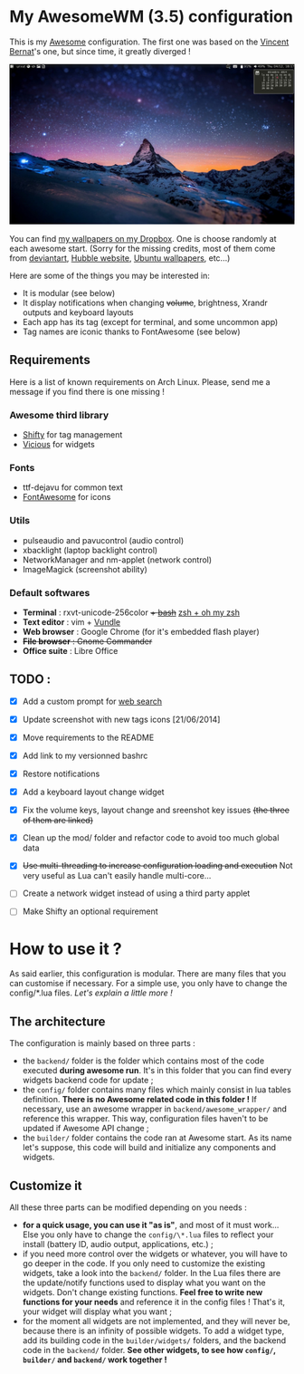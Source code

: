 # My AwesomeWM (3.5) configuration #
This is my [Awesome](http://awesome.naquadah.org) configuration. The first one was
based on the [Vincent Bernat](https://github.com/vincentbernat/awesome-configuration)'s one, but since time, it greatly diverged !

![My screenshot](https://raw.githubusercontent.com/AlexisBRENON/awesome-configuration/master/screenshot.jpg)

You can find [my wallpapers on my Dropbox](https://www.dropbox.com/sh/sz7xcn7ygpxixoz/AAA_jpIMzlLuUy4fwD5S4A0Ma?dl=0). One is choose randomly at each awesome start. (Sorry for the missing credits, most of them come from [deviantart](http://www.deviantart.com/), [Hubble website](http://hubblesite.org/gallery/wallpaper/), [Ubuntu wallpapers](http://www.omgubuntu.co.uk/category/wallpaper), etc...)

Here are some of the things you may be interested in:
* It is modular (see below)
* It display notifications when changing ~~volume~~, brightness, Xrandr outputs and keyboard layouts
* Each app has its tag (except for terminal, and some uncommon app)
* Tag names are iconic thanks to FontAwesome (see below)

## Requirements ##
Here is a list of known requirements on Arch Linux. Please, send me a message if you find there is
one missing !

### Awesome third library ###
* [Shifty](https://github.com/bioe007/awesome-shifty) for tag management
* [Vicious](http://git.sysphere.org/vicious/) for widgets

### Fonts ###
* ttf-dejavu for common text
* [FontAwesome](http://fontawesome.io/) for icons

### Utils ###
* pulseaudio and pavucontrol (audio control)
* xbacklight (laptop backlight control)
* NetworkManager and nm-applet (network control)
* ImageMagick (screenshot ability)

### Default softwares ###
* **Terminal** : rxvt-unicode-256color ~~+ [bash](https://github.com/AlexisBRENON/dotfiles/blob/master/bash.bashrc)~~ [zsh + oh my zsh](https://github.com/AlexisBRENON/dotfiles/blob/master/bash/zshrc)
* **Text editor** : vim + [Vundle](https://github.com/AlexisBRENON/dotfiles/blob/master/vimrc)
* **Web browser** : Google Chrome (for it's embedded flash player)
* ~~**File browser** : Gnome Commander~~
* **Office suite** : Libre Office


## TODO : ##
- [x] Add a custom prompt for [web search](http://awesome.naquadah.org/wiki/Anrxcs_WebSearch_Prompt)
- [x] Update screenshot with new tags icons [21/06/2014]
- [x] Move requirements to the README
- [x] Add link to my versionned bashrc
- [x] Restore notifications
- [x] Add a keyboard layout change widget
- [x] Fix the volume keys, layout change and sreenshot key issues ~~(the three of them are linked)~~
- [x] Clean up the mod/ folder and refactor code to avoid too much global data
- [x] ~~Use multi-threading to increase configuration loading and execution~~ Not very useful as Lua can't easily handle multi-core...
- [ ] Create a network widget instead of using a third party applet
- [ ] Make Shifty an optional requirement


# How to use it ?

As said earlier, this configuration is modular. There are many files that you can customise if
necessary. For a simple use, you only have to change the config/\*.lua files. _Let's explain a little
more !_

## The architecture

The configuration is mainly based on three parts :

- the `backend/` folder is the folder which contains most of the code executed **during awesome run**. It's
  in this folder that you can find every widgets backend code for update ;
- the `config/` folder contains many files which mainly consist in lua tables definition. **There is
  no Awesome related code in this folder !** If necessary, use an awesome wrapper in
  `backend/awesome_wrapper/` and
  reference this wrapper. This way, configuration files haven't to be updated if Awesome API change
  ;
- the `builder/` folder contains the code ran at Awesome start. As its name let's suppose, this code
  will build and initialize any components and widgets.

## Customize it

All these three parts can be modified depending on you needs :

 - **for a quick usage, you can use it "as is"**, and most of it must work... Else you only have to change the `config/\*.lua` files to reflect
   your install (battery ID, audio output, applications, etc.) ;
 - if you need more control over the widgets or whatever, you will have to go deeper in the code. If
   you only need to customize the existing widgets, take a look into the `backend/` folder. In the Lua
   files there are the update/notify functions used to display what you want on the widgets. Don't
   change existing functions. **Feel free to write new functions for your needs** and reference it
   in the config files ! That's it, your widget will display what you want ;
 - for the moment all widgets are not implemented, and they will never be, because there is an
   infinity of possible widgets. To add a widget type, add its building code in the
   `builder/widgets/` folders, and the backend code in the `backend/` folder. **See other widgets, to
   see how `config/`, `builder/` and `backend/` work together !**

